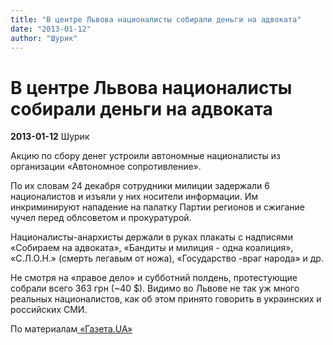 ```yaml
---
title: "В центре Львова националисты собирали деньги на адвоката"
date: "2013-01-12"
author: "Шурик"
---
```


# В центре Львова националисты собирали деньги на адвоката

**2013-01-12** Шурик

Акцию по сбору денег устроили автономные националисты из организации «Автономное сопротивление».

По их словам 24 декабря сотрудники милиции задержали 6 националистов и изъяли у них носители информации. Им инкриминируют нападение на палатку Партии регионов и сжигание чучел перед облсоветом и прокуратурой.

Националисты-анархисты держали в руках плакаты с надписями «Собираем на адвоката», «Бандиты и милиция - одна коалиция», «С.Л.О.Н.» (смерть легавым от ножа), «Государство -враг народа» и др.

Не смотря на «правое дело» и субботний полдень, протестующие собрали всего 363 грн (~40 $). Видимо во Львове не так уж много реальных националистов, как об этом принято говорить в украинских и российских СМИ.

По материалам[ «Газета.UA»](http://gazeta.ua/articles/life-photo/_u-lvovi-zbirali-groshi-na-advokata-dlya-nacionalistiv-proti-yakih-porushili-krim/476703)